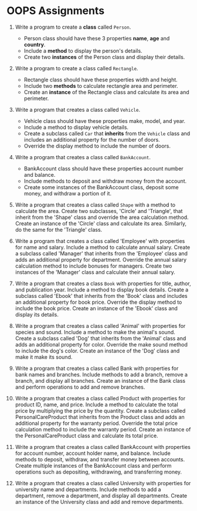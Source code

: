 # OOPS Assignments

1. Write a program to create a **class** called `Person`.

   - Person class should have these 3 properties **name**, **age** and **country**.
   - Include a **method** to display the person's details.
   - Create two **instances** of the Person class and display their details.

1. Write a program to create a class called `Rectangle`.

   - Rectangle class should have these properties width and height.
   - Include two **methods** to calculate rectangle area and
     perimeter.
   - Create an **instance** of the Rectangle class and calculate its area and
     perimeter.

1. Write a program that creates a class called `Vehicle`.

   - Vehicle class should have these properties make, model, and year.
   - Include a method to display vehicle details.
   - Create a subclass called `Car` that **inherits** from the `Vehicle` class and includes an additional property for the number of doors.
   - Override the display method to include the number of doors.

1. Write a program that creates a class called `BankAccount`.

   - BankAccount class should have these properties account number and balance.
   - Include methods to deposit and withdraw money from the account.
   - Create some instances of the BankAccount class, deposit some money, and withdraw a portion of it.

1. Write a program that creates a class called `Shape` with a method
   to calculate the area. Create two subclasses, 'Circle' and 'Triangle', that inherit
   from the 'Shape' class and override the area calculation method. Create an
   instance of the 'Circle' class and calculate its area. Similarly, do the same for the
   'Triangle' class.

1. Write a program that creates a class called 'Employee' with
   properties for name and salary. Include a method to calculate annual salary.
   Create a subclass called 'Manager' that inherits from the 'Employee' class and
   adds an additional property for department. Override the annual salary
   calculation method to include bonuses for managers. Create two instances of the
   'Manager' class and calculate their annual salary.

1. Write a program that creates a class `Book` with properties for title,
   author, and publication year. Include a method to display book details. Create a
   subclass called 'Ebook' that inherits from the 'Book' class and includes an
   additional property for book price. Override the display method to include the
   book price. Create an instance of the 'Ebook' class and display its details.

1. Write a program that creates a class called 'Animal' with properties
   for species and sound. Include a method to make the animal's sound. Create a
   subclass called 'Dog' that inherits from the 'Animal' class and adds an additional
   property for color. Override the make sound method to include the dog's color.
   Create an instance of the 'Dog' class and make it make its sound.

1. Write a program that creates a class called Bank with properties for
   bank names and branches. Include methods to add a branch, remove a branch,
   and display all branches. Create an instance of the Bank class and perform
   operations to add and remove branches.

1. Write a program that creates a class called Product with
   properties for product ID, name, and price. Include a method to calculate the total
   price by multiplying the price by the quantity. Create a subclass called
   PersonalCareProduct that inherits from the Product class and adds an additional
   property for the warranty period. Override the total price calculation method to
   include the warranty period. Create an instance of the PersonalCareProduct
   class and calculate its total price.

1. Write a program that creates a class called BankAccount with
   properties for account number, account holder name, and balance. Include
   methods to deposit, withdraw, and transfer money between accounts. Create
   multiple instances of the BankAccount class and perform operations such as
   depositing, withdrawing, and transferring money.

1. Write a program that creates a class called University with
   properties for university name and departments. Include methods to add a
   department, remove a department, and display all departments. Create an
   instance of the University class and add and remove departments.
